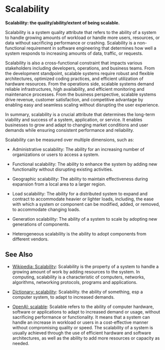 # Scalability

**Scalability: the quality/ability/extent of being scalable.**

<span data-chatgpt-prompt="explain scalability (system quality attribute, cross-functional constraint, non-functional requirement\)">

Scalability is a system quality attribute that refers to the ability of a system to handle growing amounts of workload or handle more users, resources, or data without sacrificing performance or crashing. Scalability is a non-functional requirement in software engineering that determines how well a system responds to increasing amounts of data, traffic, or requests.

Scalability is also a cross-functional constraint that impacts various stakeholders including developers, operations, and business teams. From the development standpoint, scalable systems require robust and flexible architectures, optimized coding practices, and efficient utilization of hardware resources. From the operations side, scalable systems demand reliable infrastructures, high availability, and efficient monitoring and maintenance processes. From the business perspective, scalable systems drive revenue, customer satisfaction, and competitive advantage by enabling easy and seamless scaling without disrupting the user experience.

In summary, scalability is a crucial attribute that determines the long-term viability and success of a system, application, or service. It enables businesses to grow and adapt to changing market conditions and user demands while ensuring consistent performance and reliability.</span>

Scalability can be measured over multiple dimensions, such as:

* Administrative scalability: The ability for an increasing number of organizations or users to access a system.
  
* Functional scalability: The ability to enhance the system by adding new functionality without disrupting existing  activities.

* Geographic scalability: The ability to maintain effectiveness during expansion from a local area to a larger region.

* Load scalability: The ability for a distributed system to expand and contract to accommodate heavier or lighter loads, including, the ease with which a system or component can be modified, added, or removed, to accommodate changing loads.

* Generation scalability: The ability of a system to scale by adopting new generations of components.

* Heterogeneous scalability is the ability to adopt components from different vendors.


## See Also

* [Wikipedia: Scalability](https://wikipedia.org/wiki/Scalability): Scalability is the property of a system to handle a growing amount of work by adding resources to the system. In computing, scalability is a characteristic of computers, networks, algorithms, networking protocols, programs and applications. 
  
* [Dictionary: scalability](https://www.dictionary.com/browse/scalability): Scalability. the ability of something, esp a computer system, to adapt to increased demands.

* [OpenAI: scalable](https:://openai.com): <span data-chatgpt-prompt="define scalable (computers and software)">Scalable refers to the ability of computer hardware, software or applications to adapt to increased demand or usage, without sacrificing performance or functionality. It means that a system can handle an increase in workload or users in a cost-effective manner without compromising quality or speed. The scalability of a system is usually achieved through the use of efficient hardware and software architectures, as well as the ability to add more resources or capacity as needed.</span>
